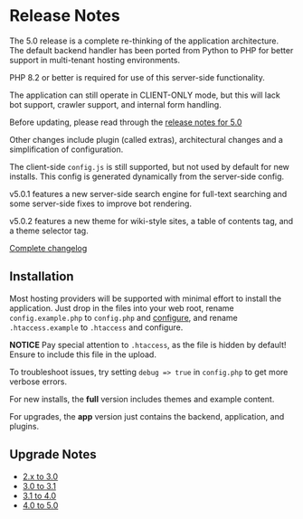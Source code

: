 # Release Notes

The 5.0 release is a complete re-thinking of the application
architecture.  The default backend handler has been ported from 
Python to PHP for better support in multi-tenant hosting environments.

PHP 8.2 or better is required for use of this server-side functionality.

The application can still operate in CLIENT-ONLY mode,
but this will lack bot support, crawler support, and internal form handling.

Before updating, please read through the
[release notes for 5.0](https://github.com/eVAL-Agency/MarkdownMasterCMS/blob/main/docs/upgrade-notes/upgrade-4.0-to-5.0.md)

Other changes include plugin (called extras), architectural changes
and a simplification of configuration.

The client-side `config.js` is still supported, but not used by default for new installs.
This config is generated dynamically from the server-side config.

v5.0.1 features a new server-side search engine for full-text searching and some server-side
fixes to improve bot rendering.

v5.0.2 features a new theme for wiki-style sites, a table of contents tag, and a theme selector tag.

[Complete changelog](https://github.com/eVAL-Agency/MarkdownMasterCMS/blob/main/CHANGELOG.md)


## Installation

Most hosting providers will be supported with minimal effort to install the application.
Just drop in the files into your web root,
rename `config.example.php` to `config.php` and [configure](https://github.com/eVAL-Agency/MarkdownMasterCMS/blob/main/docs/site-configuration.md), 
and rename `.htaccess.example` to `.htaccess` and configure.

**NOTICE** Pay special attention to `.htaccess`, as the file is hidden by default!
Ensure to include this file in the upload.

To troubleshoot issues, try setting `debug => true` in `config.php`
to get more verbose errors.

For new installs, the **full** version includes themes and example content.

For upgrades, the **app** version just contains the backend, application, and plugins.


## Upgrade Notes

* [2.x to 3.0](https://github.com/eVAL-Agency/MarkdownMasterCMS/blob/main/docs/upgrade-notes/upgrade-2.x-to-3.0.md)
* [3.0 to 3.1](https://github.com/eVAL-Agency/MarkdownMasterCMS/blob/main/docs/upgrade-notes/upgrade-3.0-to-3.1.md)
* [3.1 to 4.0](https://github.com/eVAL-Agency/MarkdownMasterCMS/blob/main/docs/upgrade-notes/upgrade-3.1-to-4.0.md)
* [4.0 to 5.0](https://github.com/eVAL-Agency/MarkdownMasterCMS/blob/main/docs/upgrade-notes/upgrade-4.0-to-5.0.md)

